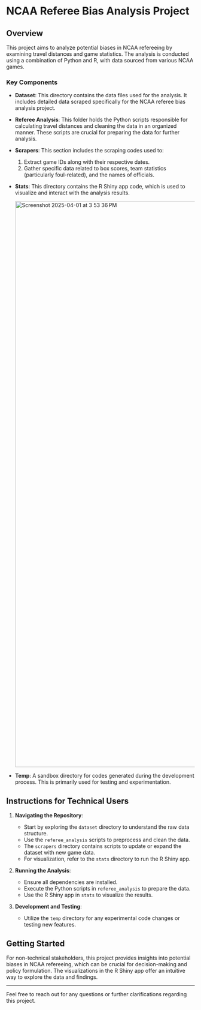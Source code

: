 # NCAA Referee Bias Analysis Project

## Overview

This project aims to analyze potential biases in NCAA refereeing by examining travel distances and game statistics. The analysis is conducted using a combination of Python and R, with data sourced from various NCAA games.

### Key Components

- **Dataset**: This directory contains the data files used for the analysis. It includes detailed data scraped specifically for the NCAA referee bias analysis project.

- **Referee Analysis**: This folder holds the Python scripts responsible for calculating travel distances and cleaning the data in an organized manner. These scripts are crucial for preparing the data for further analysis.

- **Scrapers**: This section includes the scraping codes used to:
  1. Extract game IDs along with their respective dates.
  2. Gather specific data related to box scores, team statistics (particularly foul-related), and the names of officials.

- **Stats**: This directory contains the R Shiny app code, which is used to visualize and interact with the analysis results.

  <img width="1509" alt="Screenshot 2025-04-01 at 3 53 36 PM" src="https://github.com/user-attachments/assets/020d33e9-0f91-4b8f-b91a-5252a148212a" />



- **Temp**: A sandbox directory for codes generated during the development process. This is primarily used for testing and experimentation.

  

## Instructions for Technical Users

1. **Navigating the Repository**:
   - Start by exploring the `dataset` directory to understand the raw data structure.
   - Use the `referee_analysis` scripts to preprocess and clean the data.
   - The `scrapers` directory contains scripts to update or expand the dataset with new game data.
   - For visualization, refer to the `stats` directory to run the R Shiny app.

2. **Running the Analysis**:
   - Ensure all dependencies are installed.
   - Execute the Python scripts in `referee_analysis` to prepare the data.
   - Use the R Shiny app in `stats` to visualize the results.

3. **Development and Testing**:
   - Utilize the `temp` directory for any experimental code changes or testing new features.

## Getting Started

For non-technical stakeholders, this project provides insights into potential biases in NCAA refereeing, which can be crucial for decision-making and policy formulation. The visualizations in the R Shiny app offer an intuitive way to explore the data and findings.

---

Feel free to reach out for any questions or further clarifications regarding this project.
